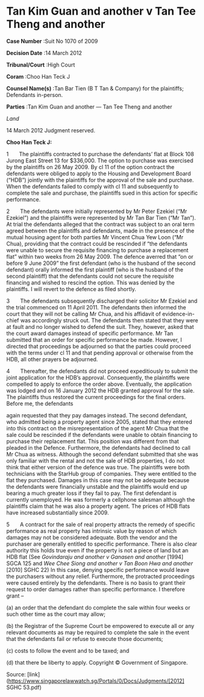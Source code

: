 # Tan Kim Guan and another v Tan Tee Theng and another 



**Case Number** :Suit No 1070 of 2009 

**Decision Date** :14 March 2012 

**Tribunal/Court** :High Court 

**Coram** :Choo Han Teck J 

**Counsel Name(s)** :Tan Bar Tien (B T Tan & Company) for the plaintiffs; Defendants in-person. 

**Parties** :Tan Kim Guan and another — Tan Tee Theng and another 

_Land_ 

14 March 2012 Judgment reserved. 

**Choo Han Teck J:** 

1       The plaintiffs contracted to purchase the defendants’ flat at Block 108 Jurong East Street 13 for $336,000. The option to purchase was exercised by the plaintiffs on 26 May 2009. By cl 11 of the option contract the defendants were obliged to apply to the Housing and Development Board (“HDB”) jointly with the plaintiffs for the approval of the sale and purchase. When the defendants failed to comply with cl 11 and subsequently to complete the sale and purchase, the plaintiffs sued in this action for specific performance. 

2       The defendants were initially represented by Mr Peter Ezekiel (“Mr Ezekiel”) and the plaintiffs were represented by Mr Tan Bar Tien (“Mr Tan”). At trial the defendants alleged that the contract was subject to an oral term agreed between the plaintiffs and defendants, made in the presence of the mutual housing agent for both parties Mr Vincent Chua Yew Loon (“Mr Chua), providing that the contract could be rescinded if “the defendants were unable to secure the requisite financing to purchase a replacement flat” within two weeks from 26 May 2009. The defence averred that “on or before 9 June 2009” the first defendant (who is the husband of the second defendant) orally informed the first plaintiff (who is the husband of the second plaintiff) that the defendants could not secure the requisite financing and wished to rescind the option. This was denied by the plaintiffs. I will revert to the defence as filed shortly. 

3       The defendants subsequently discharged their solicitor Mr Ezekiel and the trial commenced on 11 April 2011. The defendants then informed the court that they will not be calling Mr Chua, and his affidavit of evidence-in-chief was accordingly struck out. The defendants then stated that they were at fault and no longer wished to defend the suit. They, however, asked that the court award damages instead of specific performance. Mr Tan submitted that an order for specific performance be made. However, I directed that proceedings be adjourned so that the parties could proceed with the terms under cl 11 and that pending approval or otherwise from the HDB, all other prayers be adjourned. 

4       Thereafter, the defendants did not proceed expeditiously to submit the joint application for the HDB’s approval. Consequently, the plaintiffs were compelled to apply to enforce the order above. Eventually, the application was lodged and on 16 January 2012 the HDB granted approval for the sale. The plaintiffs thus restored the current proceedings for the final orders. Before me, the defendants 


again requested that they pay damages instead. The second defendant, who admitted being a property agent since 2005, stated that they entered into this contract on the misrepresentation of the agent Mr Chua that the sale could be rescinded if the defendants were unable to obtain financing to purchase their replacement flat. This position was different from that pleaded in the Defence. Furthermore, the defendants had declined to call Mr Chua as witness. Although the second defendant submitted that she was only familiar with the rental and not the sale of HDB properties, I do not think that either version of the defence was true. The plaintiffs were both technicians with the StarHub group of companies. They were entitled to the flat they purchased. Damages in this case may not be adequate because the defendants were financially unstable and the plaintiffs would end up bearing a much greater loss if they fail to pay. The first defendant is currently unemployed. He was formerly a cellphone salesman although the plaintiffs claim that he was also a property agent. The prices of HDB flats have increased substantially since 2009. 

5       A contract for the sale of real property attracts the remedy of specific performance as real property has intrinsic value by reason of which damages may not be considered adequate. Both the vendor and the purchaser are generally entitled to specific performance. There is also clear authority this holds true even if the property is not a piece of land but an HDB flat (See _Govindaraju and another v Ganasen and another_ [1994] SGCA 125 and _Wee Chee Siong and another v Tan Boon Hwa and another_ [2010] SGHC 22) In this case, denying specific performance would leave the purchasers without any relief. Furthermore, the protracted proceedings were caused entirely by the defendants. There is no basis to grant their request to order damages rather than specific performance. I therefore grant – 

 (a) an order that the defendant do complete the sale within four weeks or such other time as the court may allow; 

 (b) the Registrar of the Supreme Court be empowered to execute all or any relevant documents as may be required to complete the sale in the event that the defendants fail or refuse to execute those documents; 

 (c) costs to follow the event and to be taxed; and 

 (d) that there be liberty to apply. Copyright © Government of Singapore. 


Source: [link](https://www.singaporelawwatch.sg/Portals/0/Docs/Judgments/[2012] SGHC 53.pdf)
